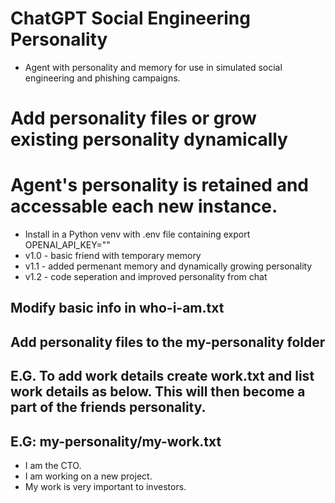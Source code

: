 # ChatGPT Social Engineering Personality
* Agent with personality and memory for use in simulated social engineering and phishing campaigns.
# Add personality files or grow existing personality dynamically
# Agent's personality is retained and accessable each new instance.
* Install in a Python venv with .env file containing export OPENAI_API_KEY=""
* v1.0 - basic friend with temporary memory
* v1.1 - added permenant memory and dynamically growing personality
* v1.2 - code seperation and improved personality from chat
## Modify basic info in who-i-am.txt
## Add personality files to the my-personality folder
## E.G. To add work details create work.txt and list work details as below. This will then become a part of the friends personality.
## E.G: my-personality/my-work.txt
- I am the CTO.
- I am working on a new project.
- My work is very important to investors.